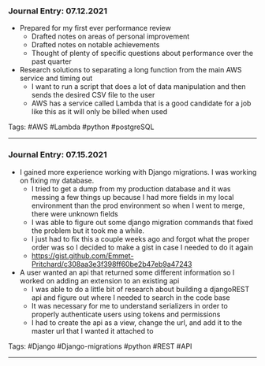 ### Journal Entry: 07.12.2021
* Prepared for my first ever performance review
  * Drafted notes on areas of personal improvement
  * Drafted notes on notable achievements
  * Thought of plenty of specific questions about performance over the past quarter
* Research solutions to separating a long function from the main AWS service and timing out
  * I want to run a script that does a lot of data manipulation and then sends the desired CSV file to the user
  * AWS has a service called Lambda that is a good candidate for a job like this as it will only be billed when used

Tags: #AWS #Lambda #python #postgreSQL
____________________________________________________________________________________________________________________________________________________________________

### Journal Entry: 07.15.2021
* I gained more experience working with Django migrations. I was working on fixing my database.
  * I tried to get a dump from my production database and it was messing a few things up because I had more fields in my local environment than the prod environment so when I went to merge, there were unknown fields
  * I was able to figure out some django migration commands that fixed the problem but it took me a while. 
  * I just had to fix this a couple weeks ago and forgot what the proper order was so I decided to make a gist in case I needed to do it again
  * https://gist.github.com/Emmet-Pritchard/c308aa3e3f398ff60be2b47eb9a47243
* A user wanted an api that returned some different information so I worked on adding an extension to an existing api
  * I was able to do a little bit of research about building a djangoREST api and figure out where I needed to search in the code base
  * It was necessary for me to understand serializers in order to properly authenticate users using tokens and permissions
  * I had to create the api as a view, change the url, and add it to the master url that I wanted it attached to

Tags: #Django #Django-migrations #python #REST #API
____________________________________________________________________________________________________________________________________________________________________
